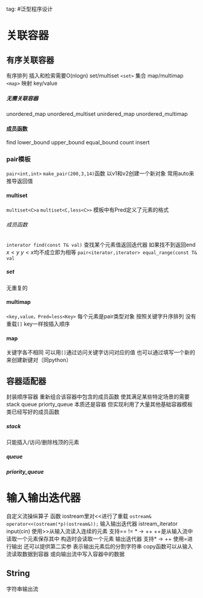 tag: #泛型程序设计 
# 关联容器
## 有序关联容器
有序排列  插入和检索需要O(nlogn)
set/multiset   `<set>`
集合
map/multimap    `<map>`
映射    key/value
##### 无需关联容器
unordered_map  unordered_multiset
unirdered_map unordered_multimap
#### 成员函数
find
lower_bound
upper_bound
equal_bound
count
insert
### pair模板
`pair<int,int>`
`make_pair(200,3,14)`函数  以v1和v2创建一个新对象
常用auto来推导返回值
#### multiset
`multiset<C>a`
`multiset<C,less<C>>`  模板中有Pred定义了元素的格式
###### 成员函数
`interator find(const T& val)` 查找某个元素值返回迭代器  如果找不到返回end
	$x<y$ $y<x$均不成立即为相等
`pair<iterator,iterator> equal_range(const T& val`
##### set
无重复的
#### multimap
`<key,value，Pred=less<Key>`
每个元素是pair类型对象
按照关键字升序排列
没有重载`[]`
key一样按插入顺序
#### map
关键字各不相同
可以用`[]`通过访问关键字访问对应的值
也可以通过填写一个新的来创建新键对（同python）
## 容器适配器
封装顺序容器  重新组合该容器中包含的成员函数   使其满足某些特定场景的需要
stack  queue   priorty_queue
本质还是容器  但实现利用了大量其他基础容器模板类已经写好的成员函数
##### stack
只能插入/访问/删除栈顶的元素
##### queue
##### priority_queue

# 输入输出迭代器
自定义流操纵算子
	函数
	iostream里对<<进行了重载
	`ostream& operator<<(ostream(*p)(ostream&));`
输入输出迭代器
istream_iterator<T> input(cin)
使用>>从输入流读入连续的元素
支持== != * -> ++
++是从输入流中读取一个元素保存其中
构造时会读取一个元素
输出迭代器
支持* -> ++
使用=进行输出
还可以提供第二实参  表示输出元素后的分割字符串
copy函数可以从输入流读取数据到容器 或向输出流中写入容器中的数据

## String
字符串输出流
